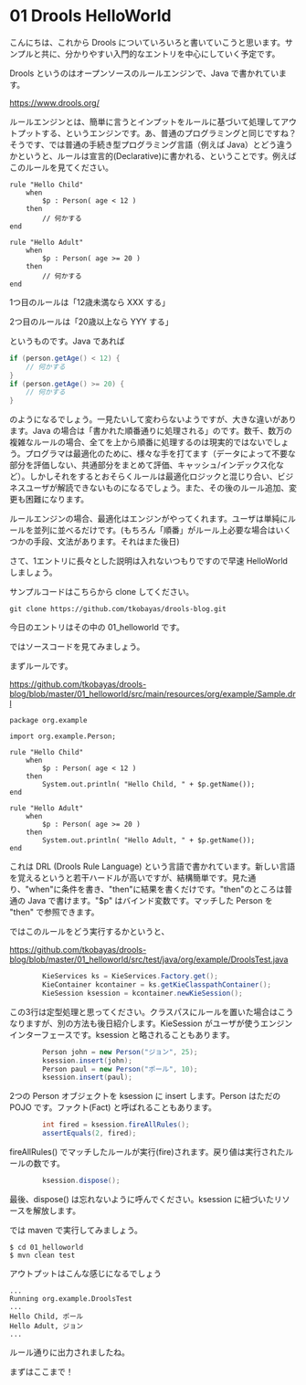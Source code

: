 # 01 Drools HelloWorld
こんにちは、これから Drools についていろいろと書いていこうと思います。サンプルと共に、分かりやすい入門的なエントリを中心にしていく予定です。

Drools というのはオープンソースのルールエンジンで、Java で書かれています。

https://www.drools.org/

ルールエンジンとは、簡単に言うとインプットをルールに基づいて処理してアウトプットする、というエンジンです。あ、普通のプログラミングと同じですね？そうです、では普通の手続き型プログラミング言語（例えば Java）とどう違うかというと、ルールは宣言的(Declarative)に書かれる、ということです。例えばこのルールを見てください。

```
rule "Hello Child"
    when
        $p : Person( age < 12 )
    then
        // 何かする
end

rule "Hello Adult"
    when
        $p : Person( age >= 20 )
    then
        // 何かする
end
```

1つ目のルールは「12歳未満なら XXX する」

2つ目のルールは「20歳以上なら YYY する」

というものです。Java であれば

```java
if (person.getAge() < 12) {
    // 何かする
}
if (person.getAge() >= 20) {
    // 何かする
}
```

のようになるでしょう。一見たいして変わらないようですが、大きな違いがあります。Java の場合は「書かれた順番通りに処理される」のです。数千、数万の複雑なルールの場合、全てを上から順番に処理するのは現実的ではないでしょう。プログラマは最適化のために、様々な手を打てます（データによって不要な部分を評価しない、共通部分をまとめて評価、キャッシュ/インデックス化など）。しかしそれをするとおそらくルールは最適化ロジックと混じり合い、ビジネスユーザが解読できないものになるでしょう。また、その後のルール追加、変更も困難になります。

ルールエンジンの場合、最適化はエンジンがやってくれます。ユーザは単純にルールを並列に並べるだけです。(もちろん「順番」がルール上必要な場合はいくつかの手段、文法があります。それはまた後日)

さて、1エントリに長々とした説明は入れないつもりですので早速 HelloWorld しましょう。

サンプルコードはこちらから clone してください。

```
git clone https://github.com/tkobayas/drools-blog.git
```

今日のエントリはその中の 01_helloworld です。

ではソースコードを見てみましょう。

まずルールです。

https://github.com/tkobayas/drools-blog/blob/master/01_helloworld/src/main/resources/org/example/Sample.drl
```
package org.example
 
import org.example.Person;

rule "Hello Child"
    when
        $p : Person( age < 12 )
    then
        System.out.println( "Hello Child, " + $p.getName());
end

rule "Hello Adult"
    when
        $p : Person( age >= 20 )
    then
        System.out.println( "Hello Adult, " + $p.getName());
end
```
これは DRL (Drools Rule Language) という言語で書かれています。新しい言語を覚えるというと若干ハードルが高いですが、結構簡単です。見た通り、"when"に条件を書き、"then"に結果を書くだけです。"then"のところは普通の Java で書けます。"$p" はバインド変数です。マッチした Person を "then" で参照できます。

ではこのルールをどう実行するかというと、

https://github.com/tkobayas/drools-blog/blob/master/01_helloworld/src/test/java/org/example/DroolsTest.java

```java
        KieServices ks = KieServices.Factory.get();
        KieContainer kcontainer = ks.getKieClasspathContainer();
        KieSession ksession = kcontainer.newKieSession();
```

この3行は定型処理と思ってください。クラスパスにルールを置いた場合はこうなりますが、別の方法も後日紹介します。KieSession がユーザが使うエンジンインターフェースです。ksession と略されることもあります。

```java
        Person john = new Person("ジョン", 25);
        ksession.insert(john);
        Person paul = new Person("ポール", 10);
        ksession.insert(paul);
```

2つの Person オブジェクトを ksession に insert します。Person はただの POJO です。ファクト(Fact) と呼ばれることもあります。

```java
        int fired = ksession.fireAllRules();
        assertEquals(2, fired);
```
fireAllRules() でマッチしたルールが実行(fire)されます。戻り値は実行されたルールの数です。

```java
        ksession.dispose();
```

最後、dispose() は忘れないように呼んでください。ksession に紐づいたリソースを解放します。

では maven で実行してみましょう。

```
$ cd 01_helloworld
$ mvn clean test
```

アウトプットはこんな感じになるでしょう

```
...
Running org.example.DroolsTest
...
Hello Child, ポール
Hello Adult, ジョン
...
```

ルール通りに出力されましたね。

まずはここまで！